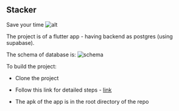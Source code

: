 ## Stacker
Save your time
![alt]('https://raw.githubusercontent.com/sommye-ctr/stacker/refs/heads/main/Stacker.png')


The project is of a flutter app - having backend as postgres (using supabase).


The schema of database is:
![schema]('https://lh3.googleusercontent.com/d/1VSZ78XHj2QVqepjevu0XwZTyqGjbA38S')

To build the project:
- Clone the project
- Follow this link for detailed steps - [link](https://docs.flutter.dev/deployment/android)

- The apk of the app is in the root directory of the repo
